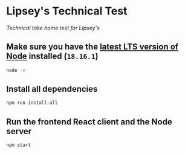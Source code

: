 # Lipsey's Technical Test

_Technical take home test for Lipsey's_

## Make sure you have the [latest LTS version of Node](https://nodejs.org/en/download) installed (`18.16.1`)

```sh
node -v
```

## Install all dependencies

```sh
npm run install-all
```

## Run the frontend React client and the Node server

```sh
npm start
```
